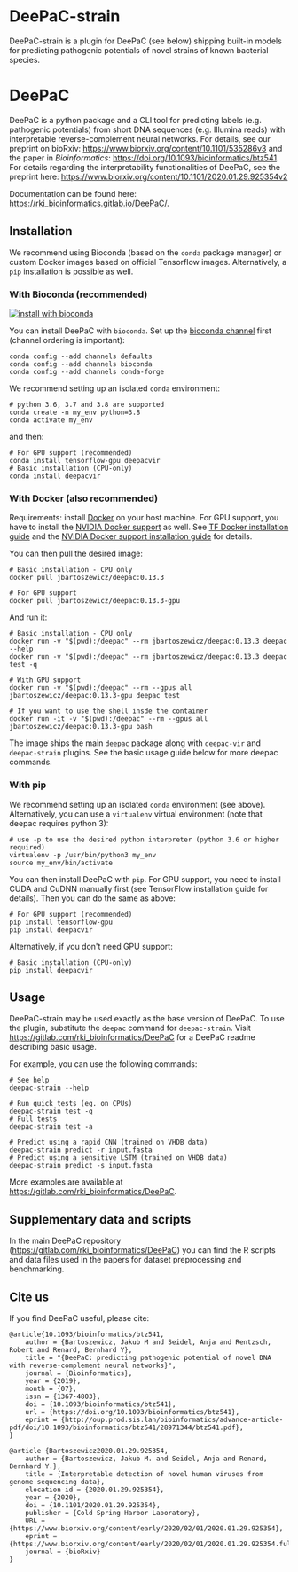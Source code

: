 <!-- {#mainpage} -->

# DeePaC-strain

DeePaC-strain is a plugin for DeePaC (see below) shipping built-in models for predicting pathogenic potentials of novel strains of known bacterial species.

# DeePaC

DeePaC is a python package and a CLI tool for predicting labels (e.g. pathogenic potentials) from short DNA sequences (e.g. Illumina 
reads) with interpretable reverse-complement neural networks. For details, see our preprint on bioRxiv: 
<https://www.biorxiv.org/content/10.1101/535286v3> and the paper in *Bioinformatics*: <https://doi.org/10.1093/bioinformatics/btz541>.
For details regarding the interpretability functionalities of DeePaC, see the preprint here: <https://www.biorxiv.org/content/10.1101/2020.01.29.925354v2>

Documentation can be found here:
<https://rki_bioinformatics.gitlab.io/DeePaC/>.


## Installation

We recommend using Bioconda (based on the `conda` package manager) or custom Docker images based on official Tensorflow images.
Alternatively, a `pip` installation is possible as well.

### With Bioconda (recommended)
 [![install with bioconda](https://img.shields.io/badge/install%20with-bioconda-brightgreen.svg?style=flat)](http://bioconda.github.io/recipes/deepac/README.html)
 
You can install DeePaC with `bioconda`. Set up the [bioconda channel](
<https://bioconda.github.io/user/install.html#set-up-channels>) first (channel ordering is important):

```
conda config --add channels defaults
conda config --add channels bioconda
conda config --add channels conda-forge
```

We recommend setting up an isolated `conda` environment:
```
# python 3.6, 3.7 and 3.8 are supported
conda create -n my_env python=3.8
conda activate my_env
```

and then:
```
# For GPU support (recommended)
conda install tensorflow-gpu deepacvir
# Basic installation (CPU-only)
conda install deepacvir
```

### With Docker (also recommended)

Requirements: install [Docker](https://docs.docker.com/get-docker/) on your host machine. 
For GPU support, you have to install the [NVIDIA Docker support](https://github.com/NVIDIA/nvidia-docker) as well.
See [TF Docker installation guide](https://www.tensorflow.org/install/docker) and the 
[NVIDIA Docker support installation guide](https://docs.nvidia.com/datacenter/cloud-native/container-toolkit/install-guide.html#docker) 
for details.

You can then pull the desired image:
```
# Basic installation - CPU only
docker pull jbartoszewicz/deepac:0.13.3

# For GPU support
docker pull jbartoszewicz/deepac:0.13.3-gpu
```

And run it:
```
# Basic installation - CPU only
docker run -v "$(pwd):/deepac" --rm jbartoszewicz/deepac:0.13.3 deepac --help
docker run -v "$(pwd):/deepac" --rm jbartoszewicz/deepac:0.13.3 deepac test -q

# With GPU support
docker run -v "$(pwd):/deepac" --rm --gpus all jbartoszewicz/deepac:0.13.3-gpu deepac test

# If you want to use the shell insde the container
docker run -it -v "$(pwd):/deepac" --rm --gpus all jbartoszewicz/deepac:0.13.3-gpu bash
```

The image ships the main `deepac` package along with `deepac-vir` and `deepac-strain` plugins. See the basic usage guide below for more deepac commands.


### With pip

We recommend setting up an isolated `conda` environment (see above). Alternatively, you can use a `virtualenv` virtual environment (note that deepac requires python 3):
```
# use -p to use the desired python interpreter (python 3.6 or higher required)
virtualenv -p /usr/bin/python3 my_env
source my_env/bin/activate
```

You can then install DeePaC with `pip`. For GPU support, you need to install CUDA and CuDNN manually first (see TensorFlow installation guide for details). 
Then you can do the same as above:
```
# For GPU support (recommended)
pip install tensorflow-gpu
pip install deepacvir
```

Alternatively, if you don't need GPU support: 
```
# Basic installation (CPU-only)
pip install deepacvir
```

## Usage
DeePaC-strain may be used exactly as the base version of DeePaC. To use the plugin, substitute the `deepac` command for `deepac-strain`.
Visit <https://gitlab.com/rki_bioinformatics/DeePaC> for a DeePaC readme describing basic usage.

For example, you can use the following commands:
```
# See help
deepac-strain --help

# Run quick tests (eg. on CPUs)
deepac-strain test -q
# Full tests
deepac-strain test -a

# Predict using a rapid CNN (trained on VHDB data)
deepac-strain predict -r input.fasta
# Predict using a sensitive LSTM (trained on VHDB data)
deepac-strain predict -s input.fasta
```

More examples are available at <https://gitlab.com/rki_bioinformatics/DeePaC>.

## Supplementary data and scripts
In the main DeePaC repository (<https://gitlab.com/rki_bioinformatics/DeePaC>) you can find the R scripts and data files used in the papers for dataset preprocessing and benchmarking.

## Cite us
If you find DeePaC useful, please cite:

```
@article{10.1093/bioinformatics/btz541,
    author = {Bartoszewicz, Jakub M and Seidel, Anja and Rentzsch, Robert and Renard, Bernhard Y},
    title = "{DeePaC: predicting pathogenic potential of novel DNA with reverse-complement neural networks}",
    journal = {Bioinformatics},
    year = {2019},
    month = {07},
    issn = {1367-4803},
    doi = {10.1093/bioinformatics/btz541},
    url = {https://doi.org/10.1093/bioinformatics/btz541},
    eprint = {http://oup.prod.sis.lan/bioinformatics/advance-article-pdf/doi/10.1093/bioinformatics/btz541/28971344/btz541.pdf},
}

@article {Bartoszewicz2020.01.29.925354,
    author = {Bartoszewicz, Jakub M. and Seidel, Anja and Renard, Bernhard Y.},
    title = {Interpretable detection of novel human viruses from genome sequencing data},
    elocation-id = {2020.01.29.925354},
    year = {2020},
    doi = {10.1101/2020.01.29.925354},
    publisher = {Cold Spring Harbor Laboratory},
    URL = {https://www.biorxiv.org/content/early/2020/02/01/2020.01.29.925354},
    eprint = {https://www.biorxiv.org/content/early/2020/02/01/2020.01.29.925354.full.pdf},
    journal = {bioRxiv}
}

```